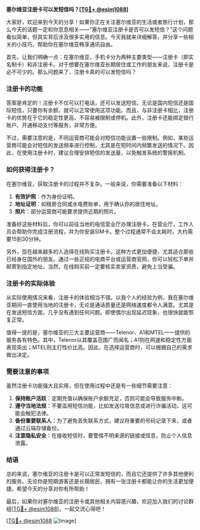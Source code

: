 **塞尔维亚注册卡可以发短信吗？[[TG💪+ @esim1088](https://t.me/s/esim1088)]**

大家好，欢迎来到今天的分享！如果你正在关注塞尔维亚的生活或者旅行计划，那么今天的话题一定和你息息相关——“塞尔维亚注册卡是否可以发短信？”这个问题看似简单，但其实背后涉及很多实用的信息。今天我就来详细解答，并分享一些相关的小技巧，帮助你在塞尔维亚畅享通讯自由。

首先，让我们明确一点：在塞尔维亚，手机卡分为两种主要类型——注册卡（即实名制卡）和非注册卡。对于想要在塞尔维亚长期居住或工作的朋友来说，注册卡是必不可少的。那么问题来了，注册卡真的可以发短信吗？

### 注册卡的功能

答案是肯定的！注册卡不仅可以打电话，还可以发送短信。无论是国内短信还是国际短信，只要你有余额，就可以正常使用这项功能。而且，与非注册卡相比，注册卡的优势在于它的稳定性更高，不容易被限制或停机。此外，注册卡还能绑定银行账户、开通移动支付等服务，非常方便。

不过，需要注意的是，不同运营商可能会对短信功能设置一些限制。例如，某些运营商可能会对短信的发送频率进行控制，尤其是在短时间内频繁发送的情况下。因此，在使用注册卡时，建议合理安排短信的发送量，以免触发系统的警报机制。

### 如何获得注册卡？

在塞尔维亚，获取注册卡的过程并不复杂。一般来说，你需要准备以下材料：

1. **有效护照**：作为身份证明。
2. **地址证明**：如租房合同或水电费账单，用于确认你的居住地址。
3. **照片**：部分运营商可能要求提供近期的照片。

准备好这些材料后，你可以前往当地的电信营业厅办理注册卡。在营业厅，工作人员会帮助你完成注册流程，并为你安装SIM卡。整个过程通常不会太耗时，大约需要15到30分钟。

另外，现在越来越多的人选择在线购买注册卡。这种方式更加便捷，尤其适合那些已经身在国外的朋友。通过一些正规的电商平台或运营商官网，你可以轻松下单并邮寄到指定地址。当然，在线购买前一定要核实卖家资质，避免上当受骗。

### 注册卡的实际体验

从实际使用情况来看，注册卡的体验相当不错。以我个人的经验为例，我在塞尔维亚期间一直使用当地的注册卡，无论是通话质量还是网络速度都令人满意。尤其是在发送短信方面，几乎没有遇到任何问题。即使偶尔出现延迟现象，也很快就能恢复正常。

值得一提的是，塞尔维亚的三大主要运营商——Telenor、A1和MTEL——提供的服务各有特色。其中，Telenor以其覆盖范围广而闻名；A1则在网速和稳定性方面表现突出；MTEL则主打性价比高。因此，在选择运营商时，可以根据自己的需求做出决定。

### 需要注意的事项

虽然注册卡功能强大且实用，但在使用过程中还是有一些细节需要注意：

1. **保持账户活跃**：定期充值以确保账户余额充足，否则可能会导致服务中断。
2. **遵守当地法规**：不要滥用短信功能，比如发送垃圾信息或进行诈骗活动，这可能会触犯法律。
3. **备份重要联系人**：为了避免丢失联系方式，建议将重要的号码记录下来，或者通过云端存储备份。
4. **注意隐私安全**：在接收短信时，要警惕不明来源的链接或信息，防止个人信息泄露。

### 结语

总的来说，塞尔维亚的注册卡是可以正常发短信的，而且它还提供了许多其他便利的服务。无论你是短期游客还是长期居民，拥有一张注册卡都能让你的生活更加便捷。希望今天的分享对你有所帮助！

最后，如果你对塞尔维亚的注册卡或其他相关内容感兴趣，欢迎加入我们的讨论群组[[TG💪+ @esim1088](https://t.me/s/esim1088)]，一起交流心得吧！

[[TG💪+ @esim1088](https://t.me/s/esim1088) ![Image](https://i.postimg.cc/4NQfJmqS/Snipaste-2025-05-13-00-14-12.png)]